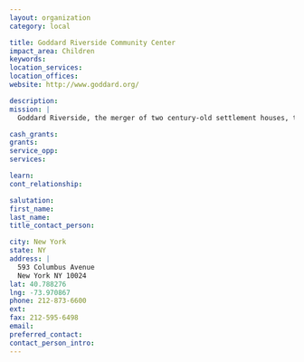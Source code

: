 ```yaml
---
layout: organization
category: local

title: Goddard Riverside Community Center
impact_area: Children
keywords: 
location_services: 
location_offices: 
website: http://www.goddard.org/

description: 
mission: |
  Goddard Riverside, the merger of two century-old settlement houses, today serves thousands of people with programs from early childhood education, afterschool activities and college access to outreach to homeless people, supportive housing and programs for older adults.

cash_grants: 
grants: 
service_opp: 
services: 

learn: 
cont_relationship: 

salutation: 
first_name: 
last_name: 
title_contact_person: 

city: New York
state: NY
address: |
  593 Columbus Avenue     
  New York NY 10024
lat: 40.788276
lng: -73.970867
phone: 212-873-6600
ext: 
fax: 212-595-6498
email: 
preferred_contact: 
contact_person_intro: 
---
```

